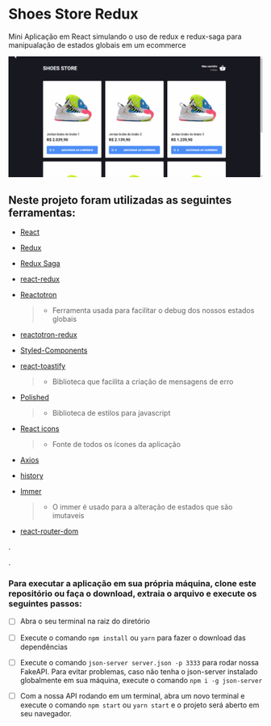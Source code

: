 # Shoes Store Redux

Mini Aplicação em React simulando o uso de redux e redux-saga
para manipualação de estados globais em um ecommerce

![](project.gif)

## Neste projeto foram utilizadas as seguintes ferramentas:

* [React](https://pt-br.reactjs.org/)
* [Redux](https://redux.js.org/)
* [Redux Saga](https://redux-saga.js.org/)
* [react-redux](https://react-redux.js.org/)
* [Reactotron](https://github.com/infinitered/reactotron)
  >- Ferramenta usada para facilitar o debug dos nossos estados globais
* [reactotron-redux](https://github.com/infinitered/reactotron/blob/master/docs/plugin-redux.md)

* [Styled-Components](https://styled-components.com/)
* [react-toastify](https://github.com/fkhadra/react-toastify)
  >- Biblioteca que facilita a criação de mensagens de erro
* [Polished](https://polished.js.org/)
  >- Biblioteca de estilos para javascript
* [React icons](https://react-icons.github.io/react-icons/)
  >- Fonte de todos os ícones da aplicação
* [Axios](https://github.com/axios/axios)
* [history](https://www.npmjs.com/package/history)
* [Immer](https://immerjs.github.io/immer/docs/introduction)
  >- O immer é usado para a alteração de estados que são imutaveis
* [react-router-dom](https://www.npmjs.com/package/react-router-dom)

.

.


### Para executar a aplicação em sua própria máquina, clone este repositório ou faça o download, extraia o arquivo e execute os seguintes passos: 

- [ ] Abra o seu terminal na raiz do diretório

- [ ] Execute o comando ```npm install``` ou ```yarn``` para fazer o download das dependências

- [ ] Execute o comando ```json-server server.json -p 3333``` para rodar nossa FakeAPI. Para evitar problemas, caso não tenha o json-server instalado globalmente em sua máquina, execute o comando  ```npm i -g json-server```

- [ ] Com a nossa API rodando em um terminal, abra um novo terminal e execute o comando ```npm start``` ou ```yarn start``` e o projeto será aberto em seu navegador.

